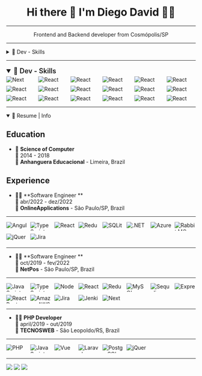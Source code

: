<h1 align='center'>
 Hi there 👋 I'm Diego David 👨‍💻
</h1>
<hr />
<p align='center'>
  Frontend and Backend developer from Cosmópolis/SP
</p>
<hr />


<details>
  <summary>📃 Dev - Skills  </summary>
  <div style="display: inline_block">
    <img align="center" alt="React" height="30" 
      src="https://raw.githubusercontent.com/github/explore/28b02bbc9ad9f7a503c43775aebeb515dc2da5fc/topics/nextjs/nextjs.png" 
    />
    <img align="center" alt="React" height="30" 
      src="https://img.shields.io/badge/JavaScript-323330?style=for-the-badge&logo=javascript&logoColor=F7DF1E" 
    />
    <img align="center" alt="React" height="30" 
      src="https://img.shields.io/badge/TypeScript-007ACC?style=for-the-badge&logo=typescript&logoColor=white" 
    />
    <img align="center" alt="React" height="30" 
      src="https://img.shields.io/badge/React-20232A?style=for-the-badge&logo=react&logoColor=61DAFB" 
    />
    <img align="center" alt="React" height="30" 
      src="https://img.shields.io/badge/styled--components-DB7093?style=for-the-badge&logo=styled-components&logoColor=white" 
    />
    <img align="center" alt="React" height="30" 
      src="https://img.shields.io/badge/Redux-593D88?style=for-the-badge&logo=redux&logoColor=white" 
    />
    <img align="center" alt="React" height="30" 
      src="https://img.shields.io/badge/React_Router-CA4245?style=for-the-badge&logo=react-router&logoColor=white" 
    />
    <img align="center" alt="React" height="30" 
      src="https://img.shields.io/badge/Vue.js-35495E?style=for-the-badge&logo=vue.js&logoColor=4FC08D" 
    />
    <img align="center" alt="React" height="30" 
      src="https://img.shields.io/badge/Node.js-43853D?style=for-the-badge&logo=node.js&logoColor=white" 
    />
    <img align="center" alt="React" height="30" 
      src="https://img.shields.io/badge/Express.js-404D59?style=for-the-badge" 
    />
    <img align="center" alt="React" height="30" 
      src="https://img.shields.io/badge/CSS3-1572B6?style=for-the-badge&logo=css3&logoColor=white" 
    />
    <img align="center" alt="React" height="30" 
      src="https://img.shields.io/badge/HTML5-E34F26?style=for-the-badge&logo=html5&logoColor=white" 
    />
    <img align="center" alt="React" height="30" 
      src="https://img.shields.io/badge/Sass-CC6699?style=for-the-badge&logo=sass&logoColor=white" 
    />
    <img align="center" alt="React" height="30" 
      src="https://img.shields.io/badge/MySQL-00000F?style=for-the-badge&logo=mysql&logoColor=white" 
    />
    <img align="center" alt="React" height="30" 
      src="https://img.shields.io/badge/PostgreSQL-316192?style=for-the-badge&logo=postgresql&logoColor=white" 
    />
    <img align="center" alt="React" height="30" 
      src="https://img.shields.io/badge/MongoDB-4EA94B?style=for-the-badge&logo=mongodb&logoColor=white" 
    />
    <img align="center" alt="React" height="30" 
      src="https://img.shields.io/badge/Amazon_AWS-232F3E?style=for-the-badge&logo=amazon-aws&logoColor=white" 
    />
    <img align="center" alt="React" height="30" 
      src="https://img.shields.io/badge/Made%20for-VSCode-1f425f.svg" 
    />
  </div>
</details>

<hr />

<details open>
  <summary style="font-size: 1.125rem;line-height: 1.75rem;font-weight: 600;">📃 Dev - Skills  </summary>
    
  <div style="display: grid; grid-template-columns: 1fr 1fr 1fr 1fr 1fr 1fr;gap: 0.5rem;">
      <img alt="Next" 
        src="https://img.shields.io/badge/Next.js-404D59?style=for-the-badge&logo=next&logoColor=white"
      />
      <img alt="React"
        src="https://img.shields.io/badge/JavaScript-323330?style=for-the-badge&logo=javascript&logoColor=F7DF1E" 
      />
      <img alt="React"
        src="https://img.shields.io/badge/TypeScript-007ACC?style=for-the-badge&logo=typescript&logoColor=white" 
      />
      <img alt="React"
        src="https://img.shields.io/badge/React-20232A?style=for-the-badge&logo=react&logoColor=61DAFB" 
      />
      <img alt="React"
        src="https://img.shields.io/badge/styled--components-DB7093?style=for-the-badge&logo=styled-components&logoColor=white" 
      />
      <img alt="React"
        src="https://img.shields.io/badge/Redux-593D88?style=for-the-badge&logo=redux&logoColor=white" 
      />
      <img alt="React"
        src="https://img.shields.io/badge/React_Router-CA4245?style=for-the-badge&logo=react-router&logoColor=white" 
      />
      <img alt="React"
        src="https://img.shields.io/badge/Vue.js-35495E?style=for-the-badge&logo=vue.js&logoColor=4FC08D" 
      />
      <img alt="React"
        src="https://img.shields.io/badge/Node.js-43853D?style=for-the-badge&logo=node.js&logoColor=white" 
      />
      <img alt="React"
        src="https://img.shields.io/badge/Express.js-404D59?style=for-the-badge" 
      />
      <img alt="React"
        src="https://img.shields.io/badge/CSS3-1572B6?style=for-the-badge&logo=css3&logoColor=white" 
      />
      <img alt="React"
        src="https://img.shields.io/badge/HTML5-E34F26?style=for-the-badge&logo=html5&logoColor=white" 
      />
      <img alt="React"
        src="https://img.shields.io/badge/Sass-CC6699?style=for-the-badge&logo=sass&logoColor=white" 
      />
      <img alt="React"
        src="https://img.shields.io/badge/MySQL-00000F?style=for-the-badge&logo=mysql&logoColor=white" 
      />
      <img alt="React"
        src="https://img.shields.io/badge/PostgreSQL-316192?style=for-the-badge&logo=postgresql&logoColor=white" 
      />
      <img alt="React"
        src="https://img.shields.io/badge/MongoDB-4EA94B?style=for-the-badge&logo=mongodb&logoColor=white" 
      />
      <img alt="React"
        src="https://img.shields.io/badge/Amazon_AWS-232F3E?style=for-the-badge&logo=amazon-aws&logoColor=white" 
      />
      <img alt="React"
        src="https://img.shields.io/badge/Made%20for-VSCode-1f425f.svg" 
      />
    </div>
  </details>
<hr />
<details open>
  <summary>📃 Resume | Info </summary>


  ## Education

  - 📖 **Science of Computer**\
  📆 2014 - 2018\
  📍 **Anhanguera Educacional** - Limeira, Brazil

  ## Experience

  - 👨‍💻 **Software Engineer **\
  📆 abr/2022 - dez/2022\
  📍 **OnlineApplications** - São Paulo/SP, Brazil

  <hr />

   <div style="display: grid; grid-template-columns: repeat(8, minmax(0, 1fr));gap: 0.5rem;">
    <img align="right" alt="Angular" height="23" 
      src="https://img.shields.io/badge/Angular-DD0031?style=for-the-badge&logo=angular&logoColor=white" 
    />
    <img align="right" alt="TypeScript" height="23" 
      src="https://img.shields.io/badge/TypeScript-007ACC?style=for-the-badge&logo=typescript&logoColor=white" 
    />
    <img align="right" alt="React" height="23" 
      src="https://img.shields.io/badge/React-20232A?style=for-the-badge&logo=react&logoColor=61DAFB" 
    />
    <img align="right" alt="Redux" height="23" 
      src="https://img.shields.io/badge/Redux-593D88?style=for-the-badge&logo=redux&logoColor=white" 
    />
    <img align="right" alt="SQLite" height="23" 
      src="https://img.shields.io/badge/SQLite-07405E?style=for-the-badge&logo=sqlite&logoColor=white" 
    />
    <img align="right" alt=".NET" height="23" 
      src="https://img.shields.io/badge/.NET-5C2D91?style=for-the-badge&logo=.net&logoColor=white" 
    />
    <img align="right" alt="Azure" height="23" 
      src="https://img.shields.io/badge/microsoft%20azure-0089D6?style=for-the-badge&logo=microsoft-azure&logoColor=white" 
    />
    <img align="right" alt="Rabbit MQ" height="23" 
      src="https://img.shields.io/badge/rabbitmq-%23FF6600.svg?&style=for-the-badge&logo=rabbitmq&logoColor=white" 
    />
    <img align="right" alt="jQuery" height="23" 
      src="https://img.shields.io/badge/jQuery-0769AD?style=for-the-badge&logo=jquery&logoColor=white" 
    />
    <img align="right" alt="Jira" height="23" 
      src="https://img.shields.io/badge/Jira-0052CC?style=for-the-badge&logo=Jira&logoColor=white" 
    />
  </div>
  <hr />

  - 👨‍💻 **Software Engineer **\
  📆 oct/2019 - fev/2022\
  📍 **NetPos** - São Paulo/SP, Brazil

  <hr />
     <div style="display: grid; grid-template-columns: repeat(8, minmax(0, 1fr));gap: 0.5rem;">
  <img align="right" alt="JavaScript" height="23" 
    src="https://img.shields.io/badge/JavaScript-323330?style=for-the-badge&logo=javascript&logoColor=F7DF1E" 
  />
  <img align="right" alt="TypeScript" height="23" 
    src="https://img.shields.io/badge/TypeScript-007ACC?style=for-the-badge&logo=typescript&logoColor=white" 
  />
  <img align="right" alt="Node" height="23" 
    src="https://img.shields.io/badge/Node.js-43853D?style=for-the-badge&logo=node.js&logoColor=white" 
  />
  <img align="right" alt="React" height="23" 
    src="https://img.shields.io/badge/React-20232A?style=for-the-badge&logo=react&logoColor=61DAFB" 
  />
  <img align="right" alt="Redux" height="23" 
    src="https://img.shields.io/badge/Redux-593D88?style=for-the-badge&logo=redux&logoColor=white" 
  />
  <img align="right" alt="MySQL" height="23" 
    src="https://img.shields.io/badge/MySQL-00000F?style=for-the-badge&logo=mysql&logoColor=white" 
  />
  <img align="right" alt="Sequelize" height="23" 
    src="https://img.shields.io/badge/sequelize-323330?style=for-the-badge&logo=sequelize&logoColor=blue" 
  />
  <img align="right" alt="Express" height="23" 
    src="https://img.shields.io/badge/Express.js-404D59?style=for-the-badge" 
  />
  <img align="right" alt="React Router" height="23" 
    src="https://img.shields.io/badge/React_Router-CA4245?style=for-the-badge&logo=react-router&logoColor=white" 
  />
  <img align="right" alt="Amazon AWS" height="23" 
    src="https://img.shields.io/badge/Amazon_AWS-232F3E?style=for-the-badge&logo=amazon-aws&logoColor=white" 
  />
  <img align="right" alt="Jira" height="23" 
    src="https://img.shields.io/badge/Jira-0052CC?style=for-the-badge&logo=Jira&logoColor=white" 
  />
  <img align="right" alt="Jenkins" height="23" 
    src="https://img.shields.io/badge/Jenkins-D24939?style=for-the-badge&logo=Jenkins&logoColor=white" 
  />
  <img align="right" alt="Next" height="23" 
    src="https://img.shields.io/badge/Next.js-404D59?style=for-the-badge&logo=next&logoColor=white" 
  />
  </div>
  <hr />

  - 👨‍💻 **PHP Developer**\
  📆 april/2019 - out/2019\
  📍 **TECNOSWEB** - São Leopoldo/RS, Brazil

  <hr />
   <div style="display: grid; grid-template-columns: repeat(8, minmax(0, 1fr));gap: 0.5rem;">
    <img align="right" alt="PHP" height="23" 
      src="https://img.shields.io/badge/PHP-777BB4?style=for-the-badge&logo=php&logoColor=white" 
    />
    <img align="right" alt="JavaScript" height="23" 
      src="https://img.shields.io/badge/JavaScript-F7DF1E?style=for-the-badge&logo=javascript&logoColor=black" 
    />
    <img align="right" alt="Vue" height="23" 
      src="https://img.shields.io/badge/Vue.js-35495E?style=for-the-badge&logo=vue.js&logoColor=4FC08D" 
    />
    <img align="right" alt="Laravel" height="23" 
      src="https://img.shields.io/badge/Laravel-FF2D20?style=for-the-badge&logo=laravel&logoColor=white" 
    />
    <img align="right" alt="PostgreSQL" height="23" 
      src="https://img.shields.io/badge/PostgreSQL-316192?style=for-the-badge&logo=postgresql&logoColor=white" 
    />
    <img align="right" alt="jQuery" height="23" 
      src="https://img.shields.io/badge/jQuery-0769AD?style=for-the-badge&logo=jquery&logoColor=white" 
    />
  </div>
</details>
<hr />
<p align='center'>
  <div> 
    <a href = "mailto:contatorafaballerini@gmail.com"><img src="https://img.shields.io/badge/-Gmail-%23333?style=for-the-badge&logo=gmail&logoColor=white" target="_blank"></a>
    <a href = "https://api.whatsapp.com/send?phone=5519996622234"><img src="https://img.shields.io/badge/WhatsApp-25D366?style=for-the-badge&logo=whatsapp&logoColor=white" target="_blank"></a>
    <a href="https://www.linkedin.com/in/rafaella-ballerini-45875016a" target="_blank"><img src="https://img.shields.io/badge/-LinkedIn-%230077B5?style=for-the-badge&logo=linkedin&logoColor=white" target="_blank"></a> 
  </div>
</p>
<!--
**diegozelao/diegozelao** is a ✨ _special_ ✨ repository because its `README.md` (this file) appears on your GitHub profile.

Here are some ideas to get you started:

- 🔭 I’m currently working on ...
- 🌱 I’m currently learning ...
- 👯 I’m looking to collaborate on ...
- 🤔 I’m looking for help with ...
- 💬 Ask me about ...
- 📫 How to reach me: ...
- 😄 Pronouns: ...
- ⚡ Fun fact: ...
-->

